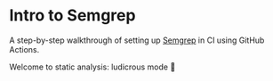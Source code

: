 # Intro to Semgrep

A step-by-step walkthrough of setting up [Semgrep](https://semgrep.dev/) in CI using GitHub Actions.

Welcome to static analysis: ludicrous mode 🚀